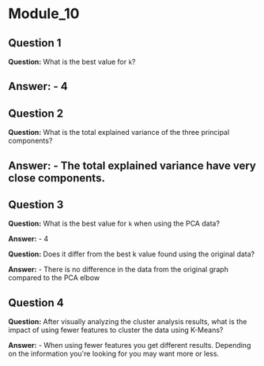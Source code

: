 # Module_10
 

## Question 1
    
  **Question:** What is the best value for `k`?

 **Answer:** - 4
----



## Question 2

 **Question:** What is the total explained variance of the three principal components?

 **Answer:** - The total explained variance have very close components. 
----



## Question 3 

 **Question:** What is the best value for `k` when using the PCA data?

 **Answer:** - 4
 
 **Question:** Does it differ from the best k value found using the original data?

 **Answer:** - There is no difference in the data from the original graph compared to the PCA elbow


## Question 4
 **Question:** After visually analyzing the cluster analysis results, what is the impact of using fewer features to cluster the data using K-Means?

 **Answer:** - When using fewer features you get different results. Depending on the information you're looking for you may want more or less. 